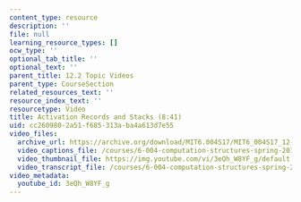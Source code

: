 ```yaml
---
content_type: resource
description: ''
file: null
learning_resource_types: []
ocw_type: ''
optional_tab_title: ''
optional_text: ''
parent_title: 12.2 Topic Videos
parent_type: CourseSection
related_resources_text: ''
resource_index_text: ''
resourcetype: Video
title: Activation Records and Stacks (8:41)
uid: cc260980-2a51-f685-313a-ba4a613d7e55
video_files:
  archive_url: https://archive.org/download/MIT6.004S17/MIT6_004S17_12-02-02_300k.mp4
  video_captions_file: /courses/6-004-computation-structures-spring-2017/13f33515c8e559118f6d2cd7639afb3d_3eQh_W8YF_g.vtt
  video_thumbnail_file: https://img.youtube.com/vi/3eQh_W8YF_g/default.jpg
  video_transcript_file: /courses/6-004-computation-structures-spring-2017/d4311b49999d02e15f7727eabe895ebd_3eQh_W8YF_g.pdf
video_metadata:
  youtube_id: 3eQh_W8YF_g
---
```

